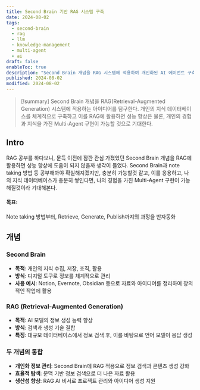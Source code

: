 ```yaml
---
title: Second Brain 기반 RAG 시스템 구축
date: 2024-08-02
tags:
  - second-brain
  - rag
  - llm
  - knowledge-management
  - multi-agent
  - ai
draft: false
enableToc: true
description: "Second Brain 개념을 RAG 시스템에 적용하여 개인화된 AI 에이전트 구축하기"
published: 2024-08-02
modified: 2024-08-02
---
```


> [!summary]
> Second Brain 개념을 RAG(Retrieval-Augmented Generation) 시스템에 적용하는 아이디어를 탐구한다. 개인의 지식 데이터베이스를 체계적으로 구축하고 이를 RAG에 활용하면 성능 향상은 물론, 개인의 경험과 지식을 가진 Multi-Agent 구현이 가능할 것으로 기대한다.


## Intro

RAG 공부를 하다보니, 문득 이전에 잠깐 관심 가졌었던 Second Brain 개념을 RAG에 활용하면 성능 향상에 도움이 되지 않을까 생각이 들었다. Second Brain과 note taking 방법 등 공부해봐야 확실해지겠지만, 충분히 가능할것 같고, 이를 응용하고, 나의 지식 데이터베이스가 충분히 쌓인다면, 나의 경험을 가진 Multi-Agent 구현이 가능해질것이라 기대해본다.

#### 목표:
Note taking 방법부터, Retrieve, Generate, Publish까지의 과정을 반자동화

## 개념
### Second Brain

- **목적**: 개인의 지식 수집, 저장, 조직, 활용
- **방식**: 디지털 도구로 정보를 체계적으로 관리
- **사용 예시**: Notion, Evernote, Obsidian 등으로 자료와 아이디어를 정리하여 창의적인 작업에 활용

### RAG (Retrieval-Augmented Generation)

- **목적**: AI 모델의 정보 생성 능력 향상
- **방식**: 검색과 생성 기술 결합
- **특징**: 대규모 데이터베이스에서 정보 검색 후, 이를 바탕으로 언어 모델이 응답 생성

### 두 개념의 통합

- **개인화 정보 관리**: Second Brain에 RAG 적용으로 정보 검색과 콘텐츠 생성 강화
- **효율적 탐색**: 문맥 기반 정보 검색으로 더 나은 자료 활용
- **생산성 향상**: RAG AI 비서로 프로젝트 관리와 아이디어 생성 지원
